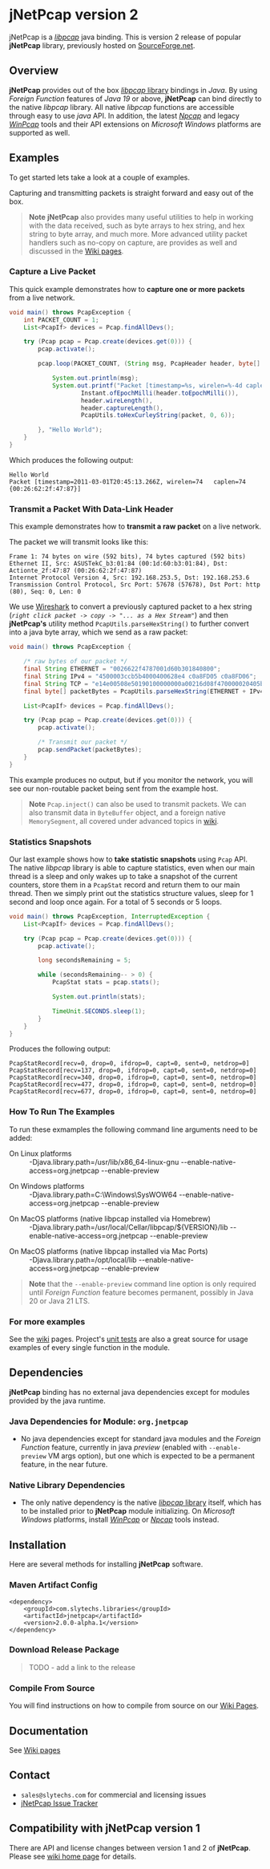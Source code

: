 # jNetPcap version 2
jNetPcap is a [*libpcap*][libpcap] java binding. This is version 2 release of popular **jNetPcap** library, previously hosted on [SourceForge.net][sf.net].

## Overview
**jNetPcap** provides out of the box [*libpcap* library][libpcap] bindings in *Java*. By using *Foreign Function* features of *Java 19* or above, **jNetPcap** can bind directly to the native *libpcap* library. All native *libpcap* functions are accessible through easy to use *java* API. In addition, the latest [*Npcap*][npcap] and legacy [*WinPcap*][winpcap] tools and their API extensions on *Microsoft Windows* platforms are supported as well. 

## Examples
To get started lets take a look at a couple of examples.

Capturing and transmitting packets is straight forward and easy out of the box. 

> **Note** **jNetPcap** also provides many useful utilities to help in working with the data received, such as byte arrays to hex string, and hex string to byte array, and much more. More advanced utility packet handlers such as no-copy on capture, are provides as well and discussed in the [Wiki pages][wiki]. 

### Capture a Live Packet
This quick example demonstrates how to **capture one or more packets** from a live network.
```java
void main() throws PcapException {
	int PACKET_COUNT = 1;
	List<PcapIf> devices = Pcap.findAllDevs();

	try (Pcap pcap = Pcap.create(devices.get(0))) {
		pcap.activate();

		pcap.loop(PACKET_COUNT, (String msg, PcapHeader header, byte[] packet) -> {

			System.out.println(msg);
			System.out.printf("Packet [timestamp=%s, wirelen=%-4d caplen=%-4d %s]%n",
					Instant.ofEpochMilli(header.toEpochMilli()),
					header.wireLength(),
					header.captureLength(),
					PcapUtils.toHexCurleyString(packet, 0, 6));

		}, "Hello World");
	}
}
```

Which produces the following output:

```
Hello World
Packet [timestamp=2011-03-01T20:45:13.266Z, wirelen=74   caplen=74   {00:26:62:2f:47:87}]
```
### Transmit a Packet With Data-Link Header
This example demonstrates how to **transmit a raw packet** on a live network.

The packet we will transmit looks like this:
```
Frame 1: 74 bytes on wire (592 bits), 74 bytes captured (592 bits)
Ethernet II, Src: ASUSTekC_b3:01:84 (00:1d:60:b3:01:84), Dst: Actionte_2f:47:87 (00:26:62:2f:47:87)
Internet Protocol Version 4, Src: 192.168.253.5, Dst: 192.168.253.6
Transmission Control Protocol, Src Port: 57678 (57678), Dst Port: http (80), Seq: 0, Len: 0
```
We use [Wireshark][wireshark] to convert a previously captured packet to a hex string (*`right click packet -> copy -> "... as a Hex Stream"`*) and then **jNetPcap's** utility method `PcapUtils.parseHexString()` to further convert into a java byte array, which we send as a raw packet:

```java
void main() throws PcapException {

	/* raw bytes of our packet */
	final String ETHERNET = "0026622f4787001d60b301840800";
	final String IPv4 = "4500003ccb5b4000400628e4 c0a8FD05 c0a8FD06";
	final String TCP = "e14e00508e50190100000000a00216d08f470000020405b40402080a0021d25a0000000001030307";
	final byte[] packetBytes = PcapUtils.parseHexString(ETHERNET + IPv4 + TCP);

	List<PcapIf> devices = Pcap.findAllDevs();

	try (Pcap pcap = Pcap.create(devices.get(0))) {
		pcap.activate();

		/* Transmit our packet */
		pcap.sendPacket(packetBytes);
	}
}
```
This example produces no output, but if you monitor the network, you will see our non-routable packet being sent from the example host.

> **Note** `Pcap.inject()` can also be used to transmit packets. We can also transmit data in `ByteBuffer` object, and a foreign native `MemorySegment`, all covered under advanced topics in [wiki].

### Statistics Snapshots
Our last example shows how to **take statistic snapshots** using `Pcap` API. The native *libpcap* library is able to capture statistics, even when our main thread is a sleep and only wakes up to take a snapshot of the current counters, store them in a `PcapStat` record and return them to our main thread. Then we simply print out the statistics structure values, sleep for 1 second and loop once again. For a total of 5 seconds or 5 loops.

```java
void main() throws PcapException, InterruptedException {
	List<PcapIf> devices = Pcap.findAllDevs();

	try (Pcap pcap = Pcap.create(devices.get(0))) {
		pcap.activate();

		long secondsRemaining = 5;

		while (secondsRemaining-- > 0) {
			PcapStat stats = pcap.stats();

			System.out.println(stats);

			TimeUnit.SECONDS.sleep(1);
		}
	}
}
```
Produces the following output:
```
PcapStatRecord[recv=0, drop=0, ifdrop=0, capt=0, sent=0, netdrop=0]
PcapStatRecord[recv=137, drop=0, ifdrop=0, capt=0, sent=0, netdrop=0]
PcapStatRecord[recv=340, drop=0, ifdrop=0, capt=0, sent=0, netdrop=0]
PcapStatRecord[recv=477, drop=0, ifdrop=0, capt=0, sent=0, netdrop=0]
PcapStatRecord[recv=677, drop=0, ifdrop=0, capt=0, sent=0, netdrop=0]
```

### How To Run The Examples
To run these exmamples the following command line arguments need to be added:
<dl><dt>On Linux platforms</dt><dd>-Djava.library.path=/usr/lib/x86_64-linux-gnu --enable-native-access=org.jnetpcap --enable-preview</dd>
<dl><dt>On Windows platforms</dt><dd>-Djava.library.path=C:\Windows\SysWOW64 --enable-native-access=org.jnetpcap --enable-preview</dd>
<dl><dt>On MacOS platforms (native libpcap installed via Homebrew)</dt><dd>-Djava.library.path=/usr/local/Cellar/libpcap/${VERSION}/lib --enable-native-access=org.jnetpcap --enable-preview</dd>
<dl><dt>On MacOS platforms (native libpcap installed via Mac Ports)</dt><dd>-Djava.library.path=/opt/local/lib --enable-native-access=org.jnetpcap --enable-preview</dd>
	
> **Note** that the `--enable-preview` command line option is only required until *Foreign Function* feature becomes permanent, possibly in Java 20 or Java 21 LTS.
	
### For more examples
See the [wiki] pages. Project's [unit tests][unit_test] are also a great source for usage examples of every single function in the module.

## Dependencies
**jNetPcap** binding has no external java dependencies except for modules provided by the java runtime.

### Java Dependencies for Module: `org.jnetpcap`
* No java dependencies except for standard java modules and the *Foreign Function* feature, currently in java *preview* (enabled with `--enable-preview` VM args option), but one which is expected to be a permanent feature, in the near future.

### Native Library Dependencies
* The only native dependency is the native [*libpcap* library][libpcap] itself, which has to be installed prior to **jNetPcap** module initializing. On *Microsoft Windows* platforms, install [*WinPcap*][winpcap] or [*Npcap*][npcap] tools instead.

## Installation
Here are several methods for installing **jNetPcap** software.

### Maven Artifact Config
```
<dependency>
    <groupId>com.slytechs.libraries</groupId>
    <artifactId>jnetpcap</artifactId>
    <version>2.0.0-alpha.1</version>
</dependency>

```
### Download Release Package
> TODO - add a link to the release

### Compile From Source
You will find instructions on how to compile from source on our [Wiki Pages][wiki].

## Documentation
See [Wiki pages][wiki]

## Contact
* `sales@slytechs.com` for commercial and licensing issues
* [jNetPcap Issue Tracker][bugs]

## Compatibility with jNetPcap version 1
There are API and license changes between version 1 and 2 of **jNetPcap**.
Please see [wiki home page][wiki] for details.

[jnetpcap_v1_page]: <https://sourceforge.net/projects/jnetpcap> "Legacy jNetPcap Version 1 Project Page"
[wiki]: <https://github.com/slytechs-repos/jnetpcap/wiki> "jNetPcap Project Wiki Pages"
[unit_test]: <https://github.com/slytechs-repos/jnetpcap/blob/main/src/test/java/org/jnetpcap/test/LibpcapApiTest.java> "jUnit Test of Main Libpcap API bindings"
[libpcap]: <https://www.tcpdump.org/> "This is the home web site of tcpdump, a powerful command-line packet analyzer; and libpcap, a portable C/C++ library for network traffic capture"
[npcap]: <https://npcap.com/> "Npcap is the Nmap Project's packet capture (and sending) library for Microsoft Windows"
[winpcap]: <https://www.winpcap.org/> "WinPcap is a library for link-layer network access in Windows environments"
[wireshark]: <https://wireshark.org> "Wireshark is the world’s foremost and widely-used network protocol analyzer"
[sf.net]: <https://sourceforge.net/projects/jnetpcap/> "jNetPcap version 1 hosted on SourceForge.net"
[bugs]: <https://github.com/slytechs-repos/jnetpcap/issues> "jnetPcap bug reports on Github"

